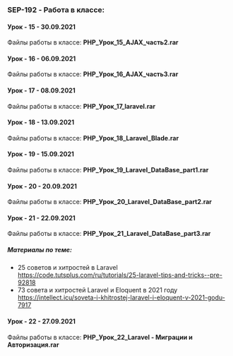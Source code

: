 ### SEP-192 - Работа в классе:

#### Урок - 15 - 30.09.2021 
Файлы работы в классе: **PHP_Урок_15_AJAX_часть2.rar**


#### Урок - 16 - 06.09.2021 
Файлы работы в классе: **PHP_Урок_16_AJAX_часть3.rar**


#### Урок - 17 - 08.09.2021 
Файлы работы в классе: **PHP_Урок_17_laravel.rar**


#### Урок - 18 - 13.09.2021 
Файлы работы в классе: **PHP_Урок_18_Laravel_Blade.rar**


#### Урок - 19 - 15.09.2021 
Файлы работы в классе: **PHP_Урок_19_Laravel_DataBase_part1.rar**


#### Урок - 20 - 20.09.2021 
Файлы работы в классе: **PHP_Урок_20_Laravel_DataBase_part2.rar**


#### Урок - 21 - 22.09.2021 
Файлы работы в классе: **PHP_Урок_21_Laravel_DataBase_part3.rar**
##### Материалы по теме: 
* 25 советов и хитростей в Laravel https://code.tutsplus.com/ru/tutorials/25-laravel-tips-and-tricks--pre-92818
* 73 совета и хитростей Laravel и Eloquent в 2021 году https://intellect.icu/soveta-i-khitrostej-laravel-i-eloquent-v-2021-godu-7917

#### Урок - 22 - 27.09.2021 
Файлы работы в классе: **PHP_Урок_22_Laravel - Миграции и Авторизация.rar**


